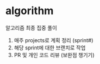 # algorithm
알고리즘 최종 집중 풀이

1. 매주 projects로 계획 정리 (sprint#)
2. 해당 sprint에 대한 브랜치로 작업
3. PR 및 개인 코드 리뷰 (보완점 챙기기)
